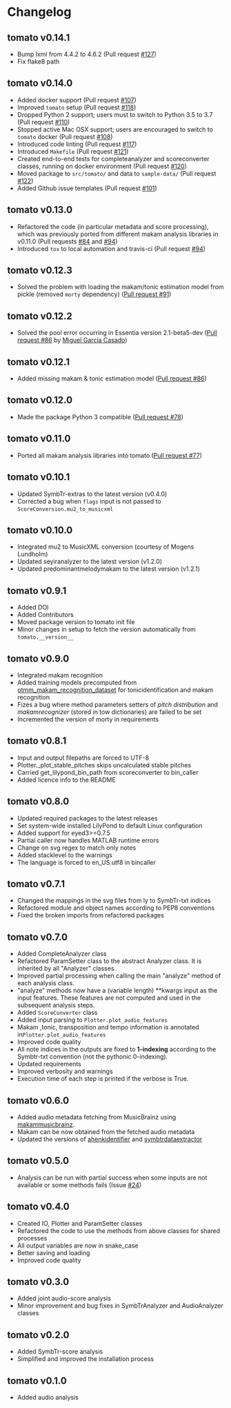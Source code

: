 # Changelog

## tomato v0.14.1

- Bump lxml from 4.4.2 to 4.6.2 (Pull request [#127](https://github.com/sertansenturk/tomato/pull/127))
- Fix flake8 path

## tomato v0.14.0

- Added docker support (Pull request [#107](https://github.com/sertansenturk/tomato/pull/107))
- Improved `tomato` setup (Pull request [#118](https://github.com/sertansenturk/tomato/pull/118))
- Dropped Python 2 support; users must to switch to Python 3.5 to 3.7 (Pull request [#110](https://github.com/sertansenturk/tomato/pull/110))
- Stopped active Mac OSX support; users are encouraged to switch to `tomato` docker (Pull request [#108](https://github.com/sertansenturk/tomato/pull/108))
- Introduced code linting (Pull request [#117](https://github.com/sertansenturk/tomato/pull/117))
- Introduced `Makefile` (Pull request [#121](https://github.com/sertansenturk/tomato/pull/121))
- Created end-to-end tests for completeanalyzer and scoreconverter classes, running on docker environment (Pull request [#120](https://github.com/sertansenturk/tomato/pull/120))
- Moved package to `src/tomato/` and data to `sample-data/` (Pull request [#122](https://github.com/sertansenturk/tomato/pull/122))
- Added Github issue templates (Pull request [#101](https://github.com/sertansenturk/tomato/pull/101))

## tomato v0.13.0

- Refactored the code (in particular metadata and score processing), which was previously ported from different makam analysis libraries in v0.11.0 (Pull requests [#84](https://github.com/sertansenturk/tomato/pull/84) and [#94](https://github.com/sertansenturk/tomato/pull/94))
- Introduced `tox` to local automation and travis-ci (Pull request [#94](https://github.com/sertansenturk/tomato/pull/94))

## tomato v0.12.3

- Solved the problem with loading the makam/tonic estimation model from pickle (removed `morty` dependency) ([Pull request #91](https://github.com/sertansenturk/tomato/pull/#91))

## tomato v0.12.2

- Solved the pool error occurring in Essentia version 2.1-beta5-dev ([Pull request #86](https://github.com/sertansenturk/tomato/pull/#88) by [Miguel García Casado](https://github.com/miguelgcasado))

## tomato v0.12.1

- Added missing makam & tonic estimation model ([Pull request #86](https://github.com/sertansenturk/tomato/pull/#86))

## tomato v0.12.0

- Made the package Python 3 compatible ([Pull request #78](https://github.com/sertansenturk/tomato/pull/78))

## tomato v0.11.0

- Ported all makam analysis libraries into tomato ([Pull request #77](https://github.com/sertansenturk/tomato/pull/77))

## tomato v0.10.1

- Updated SymbTr-extras to the latest version (v0.4.0)
- Corrected a bug when ```flags``` input is not passed to ```ScoreConversion.mu2_to_musicxml```

## tomato v0.10.0

- Integrated mu2 to MusicXML conversion (courtesy of Mogens Lundholm)
- Updated seyiranalyzer to the latest version (v1.2.0)
- Updated predominantmelodymakam to the latest version (v1.2.1)

## tomato v0.9.1

- Added DOI
- Added Contributors
- Moved package version to tomato init file
- Minor changes in setup to fetch the version automatically from ```tomato.__version__```

## tomato v0.9.0

- Integrated makam recognition
- Added training models precomputed from [otmm_makam_recognition_dataset](https:/github.com/MTG/otmm_makam_recognition_dataset/tree/dlfm2016) for tonicidentification and makam recognition
- Fizes a bug where method parameters setters of _pitch distribution_ and _makamrecognizer_ (stored in tow dictionaries) are failed to be set
- Incremented the version of morty in requirements

## tomato v0.8.1

- Input and output filepaths are forced to UTF-8
- Plotter._plot_stable_pitches skips uncalculated stable pitches
- Carried get_lilypond_bin_path from scoreconverter to bin_caller
- Added licence info to the README

## tomato v0.8.0

- Updated required packages to the latest releases
- Set system-wide installed LilyPond to default Linux configuration
- Added support for eyed3>=0.7.5
- Partial caller now handles MATLAB runtime errors
- Change on svg regex to match only notes
- Added stacklevel to the warnings
- The language is forced to en_US.utf8 in bincaller

## tomato v0.7.1

- Changed the mappings in the svg files from ly to SymbTr-txt indices
- Refactored module and object names according to PEP8 conventions
- Fixed the broken imports from refactored packages

## tomato v0.7.0

- Added CompleteAnalyzer class
- Refactored ParamSetter class to the abstract Analyzer class. It is
inherited by all "Analyzer" classes.
- Improved partial processing when calling the main "analyze" method of
each analysis class.
- "analyze" methods now have a (variable length) **kwargs input as the
input features. These features are not computed and used in the subsequent
analysis steps.
- Added ```ScoreConverter``` class
- Added input parsing to ```Plotter.plot_audio_features```
- Makam ,tonic, transposition and tempo information is annotated in```Plotter.plot_audio_features```
- Improved code quality
- All note indices in the outputs are fixed to **1-indexing** according to
the Symbtr-txt convention (not the pythonic 0-indexing).
- Updated requirements
- Improved verbosity and warnings
- Execution time of each step is printed if the verbose is True.

## tomato v0.6.0

- Added audio metadata fetching from MusicBrainz using [makammusicbrainz](https:/github.com/sertansenturk/makammusicbrainz/releases/tag/v1.2.0).
- Makam can be now obtained from the fetched audio metadata
- Updated the versions of [ahenkidentifier](https://github.com/sertansenturk/ahenkidentifier/releases/tag/v1.4.0) and [symbtrdataextractor](https://github.com/sertansenturk/symbtrdataextractor/releases/tag/v2.0.0-alpha.3)

## tomato v0.5.0

- Analysis can be run with partial success when some inputs are not available or some methods fails (Issue [#24](https://github.com/sertansenturk/tomato/issues/24))

## tomato v0.4.0

- Created IO, Plotter and ParamSetter classes
- Refactored the code to use the methods from above classes for shared processes
- All output variables are now in snake_case
- Better saving and loading
- Improved code quality

## tomato v0.3.0

- Added joint audio-score analysis
- Minor improvement and bug fixes in SymbTrAnalyzer and AudioAnalyzer classes

## tomato v0.2.0

- Added SymbTr-score analysis
- Simplified and improved the installation process

## tomato v0.1.0

- Added audio analysis
